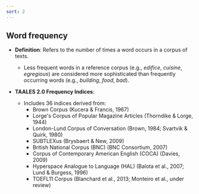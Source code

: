 ```yaml
---
sort: 2
---
```


## Word frequency

- **Definition**: Refers to the number of times a word occurs in a corpus of texts.  
  - Less frequent words in a reference corpus (e.g., *edifice*, *cuisine*, *egregious*) are considered more sophisticated than frequently occurring words (e.g., *building*, *food*, *bad*).

- **TAALES 2.0 Frequency Indices**:  
  - Includes 36 indices derived from:  
    - Brown Corpus (Kucera & Francis, 1967)
    - Lorge's Corpus of Popular Magazine Articles (Thorndike & Lorge, 1944)
    - London-Lund Corpus of Conversation (Brown, 1984; Svartvik & Quirk, 1980)
    - SUBTLEXus (Brysbaert & New, 2009)
    - British National Corpus (BNC) (BNC Consortium, 2007)
    - Corpus of Contemporary American English (COCA) (Davies, 2009)
    - Hyperspace Analogue to Language (HAL) (Balota et al., 2007; Lund & Burgess, 1996)
    - TOEFL11 Corpus (Blanchard et al., 2013; Monteiro et al., under review)